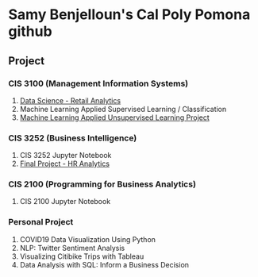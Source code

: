 # Samy Benjelloun's Cal Poly Pomona github
## Project
### CIS 3100 (Management Information Systems)
1. [Data Science - Retail Analytics](Samy_Benjelloun_Project_5_6,_3100_ulta_quartiles.ipynb)
2. Machine Learning Applied Supervised Learning / Classification
3. [Machine Learning Applied Unsupervised Learning Project](Samy_Benjelloun_commodity_clusters+plotly.ipynb)

### CIS 3252 (Business Intelligence)
1. CIS 3252 Jupyter Notebook
2. [Final Project - HR Analytics](Final_Project_Benjelloun_Samy.ipynb)

### CIS 2100 (Programming for Business Analytics)
1. CIS 2100 Jupyter Notebook

### Personal Project 
1. COVID19 Data Visualization Using Python
2. NLP: Twitter Sentiment Analysis
3. Visualizing Citibike Trips with Tableau
4. Data Analysis with SQL: Inform a Business Decision
